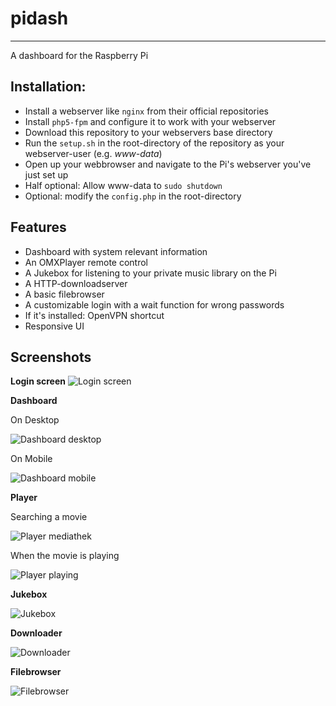 # pidash
---

A dashboard for the Raspberry Pi


## Installation: 
- Install a webserver like `nginx` from their official repositories
- Install `php5-fpm` and configure it to work with your webserver
- Download this repository to your webservers base directory
- Run the `setup.sh` in the root-directory of the repository as your webserver-user (e.g. *www-data*)
- Open up your webbrowser and navigate to the Pi's webserver you've just set up
- Half optional: Allow www-data to `sudo shutdown`
- Optional: modify the `config.php` in the root-directory

## Features
- Dashboard with system relevant information
- An OMXPlayer remote control
- A Jukebox for listening to your private music library on the Pi
- A HTTP-downloadserver
- A basic filebrowser
- A customizable login with a wait function for wrong passwords
- If it's installed: OpenVPN shortcut
- Responsive UI

## Screenshots
**Login screen**
![Login screen](http://i.imgur.com/zUBxo6l.png)

**Dashboard**

On Desktop

![Dashboard desktop](http://i.imgur.com/D5oT87T.png) 

On Mobile

![Dashboard mobile](http://i.imgur.com/RRZACu4.png)

**Player**

Searching a movie

![Player mediathek](http://i.imgur.com/Gi7waHd.png)

When the movie is playing

![Player playing](http://i.imgur.com/wozvYHc.png)

**Jukebox**

![Jukebox](http://i.imgur.com/kIGhBxu.png)

**Downloader**

![Downloader](http://i.imgur.com/aHTIIRK.png)

**Filebrowser**

![Filebrowser](http://i.imgur.com/DzE8xsK.png)
